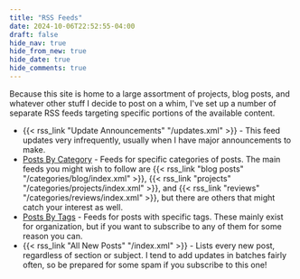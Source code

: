 ```yaml
---
title: "RSS Feeds"
date: 2024-10-06T22:52:55-04:00
draft: false
hide_nav: true
hide_from_new: true
hide_date: true
hide_comments: true
---
```

Because this site is home to a large assortment of projects, blog posts, and whatever other stuff I decide to post on a whim, I've set up a number of separate RSS feeds targeting specific portions of the available content.

* {{< rss_link "Update Announcements" "/updates.xml" >}} - This feed updates very infrequently, usually when I have major announcements to make.
* [Posts By Category](/categories) - Feeds for specific categories of posts. The main feeds you might wish to follow are {{< rss_link "blog posts" "/categories/blog/index.xml" >}}, {{< rss_link "projects" "/categories/projects/index.xml" >}}, and {{< rss_link "reviews" "/categories/reviews/index.xml" >}}, but there are others that might catch your interest as well.
* [Posts By Tags](/tags) - Feeds for posts with specific tags. These mainly exist for organization, but if you want to subscribe to any of them for some reason you can.
* {{< rss_link "All New Posts" "/index.xml" >}} - Lists every new post, regardless of section or subject. I tend to add updates in batches fairly often, so be prepared for some spam if you subscribe to this one!